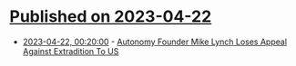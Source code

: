 # [Published on 2023-04-22](index.md)

* [2023-04-22, 00:20:00](https://yro.slashdot.org/story/23/04/21/2138248/autonomy-founder-mike-lynch-loses-appeal-against-extradition-to-us?utm_source=rss1.0mainlinkanon&utm_medium=feed) - [Autonomy Founder Mike Lynch Loses Appeal Against Extradition To US](https://yro.slashdot.org/story/23/04/21/2138248/autonomy-founder-mike-lynch-loses-appeal-against-extradition-to-us?utm_source=rss1.0mainlinkanon&utm_medium=feed)
